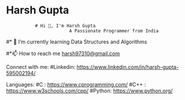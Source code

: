 # Harsh Gupta
               # Hi 👋, I'm Harsh Gupta
                            A Passionate Programmer from India
#* 🌱 I’m currently learning Data Structures and Algorithms

#*📫 How to reach me harsh97310@gmail.com

Connect with me:
#Linkedin: https://www.linkedin.com/in/harsh-gupta-595002194/

Languages:
#C : https://www.cprogramming.com/
#C++ : https://www.w3schools.com/cpp/
#Python: https://www.python.org/


